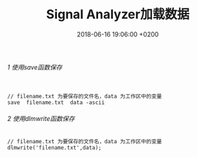 ﻿---
layout: post
title:  "Signal Analyzer加载数据"
date:   2018-06-16 19:06:00 +0200
categories: _posts
---

###### 1 使用save函数保存  
```

// filename.txt 为要保存的文件名，data 为工作区中的变量
save  filename.txt  data -ascii
```
###### 2 使用dlmwrite函数保存  
```
// filename.txt 为要保存的文件名，data 为工作区中的变量
dlmwrite('filename.txt',data);
```
